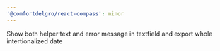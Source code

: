 ```yaml
---
'@comfortdelgro/react-compass': minor
---
```


Show both helper text and error message in textfield and export whole intertionalized date
